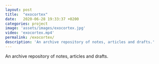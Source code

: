 ```yaml
---
layout: post
title:  "exocortex"
date:   2020-06-28 19:33:37 +0200
categories: project
image: 'assets/images/exocortex.jpg'
video: 'exocortex.mp4'
permalink: /exocortex/
description: 'An archive repository of notes, articles and drafts.'
---
```


An archive repository of notes, articles and drafts.
